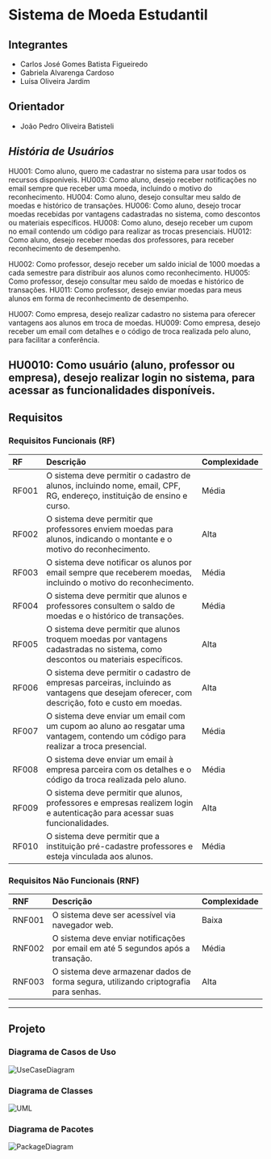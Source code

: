 # Sistema de Moeda Estudantil
## Integrantes
* Carlos José Gomes Batista Figueiredo
* Gabriela Alvarenga Cardoso
* Luísa Oliveira Jardim

## Orientador
* João Pedro Oliveira Batisteli


## *História de Usuários*

HU001: Como aluno, quero me cadastrar no sistema para usar todos os recursos disponíveis.
HU003: Como aluno, desejo receber notificações no email sempre que receber uma moeda, incluindo o motivo do reconhecimento.
HU004: Como aluno, desejo consultar meu saldo de moedas e histórico de transações.
HU006: Como aluno, desejo trocar moedas recebidas por vantagens cadastradas no sistema, como descontos ou materiais específicos.
HU008: Como aluno, desejo receber um cupom no email contendo um código para realizar as trocas presenciais.
HU012: Como aluno, desejo receber moedas dos professores, para receber reconhecimento de desempenho.

HU002: Como professor, desejo receber um saldo inicial de 1000 moedas a cada semestre para distribuir aos alunos como reconhecimento.
HU005: Como professor, desejo consultar meu saldo de moedas e histórico de transações.
HU011: Como professor, desejo enviar moedas para meus alunos em forma de reconhecimento de desempenho.

HU007: Como empresa, desejo realizar cadastro no sistema para oferecer vantagens aos alunos em troca de moedas.
HU009: Como empresa, desejo receber um email com detalhes e o código de troca realizada pelo aluno, para facilitar a conferência.

HU0010: Como usuário (aluno, professor ou empresa), desejo realizar login no sistema, para acessar as funcionalidades disponíveis.
---

## Requisitos

### Requisitos Funcionais (RF)

| RF   | Descrição                                                                                      | Complexidade |
|:-----|:----------------------------------------------------------------------------------------------|:------------|
| RF001 | O sistema deve permitir o cadastro de alunos, incluindo nome, email, CPF, RG, endereço, instituição de ensino e curso. | Média |
| RF002 | O sistema deve permitir que professores enviem moedas para alunos, indicando o montante e o motivo do reconhecimento. | Alta |
| RF003 | O sistema deve notificar os alunos por email sempre que receberem moedas, incluindo o motivo do reconhecimento. | Média |
| RF004 | O sistema deve permitir que alunos e professores consultem o saldo de moedas e o histórico de transações. | Média |
| RF005 | O sistema deve permitir que alunos troquem moedas por vantagens cadastradas no sistema, como descontos ou materiais específicos. | Alta |
| RF006 | O sistema deve permitir o cadastro de empresas parceiras, incluindo as vantagens que desejam oferecer, com descrição, foto e custo em moedas. | Alta |
| RF007 | O sistema deve enviar um email com um cupom ao aluno ao resgatar uma vantagem, contendo um código para realizar a troca presencial. | Média |
| RF008 | O sistema deve enviar um email à empresa parceira com os detalhes e o código da troca realizada pelo aluno. | Média |
| RF009 | O sistema deve permitir que alunos, professores e empresas realizem login e autenticação para acessar suas funcionalidades. | Alta |
| RF010 | O sistema deve permitir que a instituição pré-cadastre professores e esteja vinculada aos alunos. | Média |

### Requisitos Não Funcionais (RNF)

| RNF  | Descrição                                                                                      | Complexidade |
|:-----|:----------------------------------------------------------------------------------------------|:------------|
| RNF001 | O sistema deve ser acessível via navegador web.                                              | Baixa       |
| RNF002 | O sistema deve enviar notificações por email em até 5 segundos após a transação.             | Média       |
| RNF003 | O sistema deve armazenar dados de forma segura, utilizando criptografia para senhas.         | Alta        |

---

## Projeto

### Diagrama de Casos de Uso

![UseCaseDiagram]( )

### Diagrama de Classes

![UML]( )

### Diagrama de Pacotes

![PackageDiagram]( )
